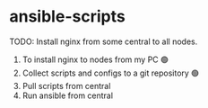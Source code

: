 # ansible-scripts
TODO: Install nginx from some central to all nodes.
1. To install nginx to nodes from my PC 🟢
2. Collect scripts and configs to a git repository 🟢
3. Pull scripts from central 
4. Run ansible from central

